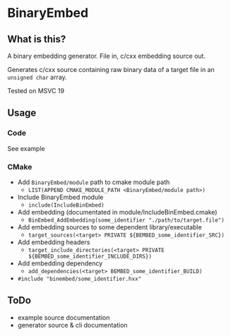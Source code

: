 # BinaryEmbed

## What is this?
A binary embedding generator.
File in, c/cxx embedding source out.

Generates c/cxx source containing raw binary data of a target file in an `unsigned char` array.

Tested on MSVC 19

## Usage

### Code
See example

### CMake
- Add `BinaryEmbed/module` path to cmake module path
  - `LIST(APPEND CMAKE_MODULE_PATH <BinaryEmbed/module path>)`
- Include BinaryEmbed module
  - `include(IncludeBinEmbed)`
- Add embedding (documentated in module/IncludeBinEmbed.cmake)
  - `BinEmbed_AddEmbedding(some_identifier "./path/to/target.file")`
- Add embedding sources to some dependent library/executable
  - `target_sources(<target> PRIVATE ${BEMBED_some_identifier_SRC})`
- Add embedding headers
  - `target_include_directories(<target> PRIVATE ${BEMBED_some_identifier_INCLUDE_DIRS})`
- Add embedding dependency
  - `add_dependencies(<target> BEMBED_some_identifier_BUILD)`
- `#include "binembed/some_identifier.hxx"`

## ToDo
+ example source documentation
+ generator source & cli documentation
